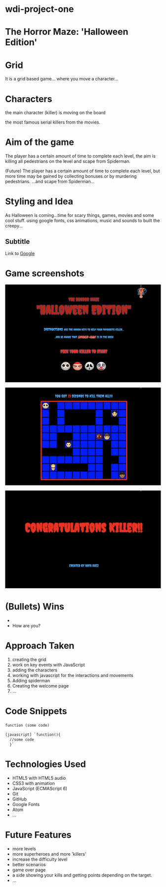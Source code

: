 # wdi-project-one

# The Horror Maze: 'Halloween Edition'

# Grid
It is a grid based game...
where you move a character...


# Characters

the main character (killer) is moving on the board


the most famous serial killers from the movies.

# Aim of the game
The player has a certain amount of time to complete each level, the aim is  killing all pedestrians on the level and scape from Spiderman.

(Future) The player has a certain amount of time to complete each level, but more time may be gained by collecting bonuses or by murdering pedestrians.
...and scape from Spiderman...


# Styling and Idea
As Halloween is coming...time for scary things, games, movies and some cool stuff.
using google fonts, css animations, music and sounds to built the creepy...

## Subtitle

Link to [Google](www.google.com)

# Game screenshots
![Intro page](screenshots/intro-page.png)

![game page](screenshots/game.png)

![last page](screenshots/congrats.png)


# (Bullets) Wins

*
* How are you?

# Approach Taken

1. creating the grid
1. work on key events with JavaScript
1. adding the characters
1. working with javascript for the interactions and movements
1. Adding spiderman
1. Creating the welcome page
1. ...



# Code Snippets
`function (some code)`
```
[javascript] `function(){
  //some code
  }`
```

# Technologies Used

* HTML5 with HTML5 audio
* CSS3 with animation
* JavaScript (ECMAScript 6)
* Git
* GitHub
* Google Fonts
* Atom
* ...

# Future Features

* more levels
* more superheroes and more 'killers'
* increase the difficulty level
* better scenarios
* game over page
* a side showing your kills and getting points depending on the target.
* ...
